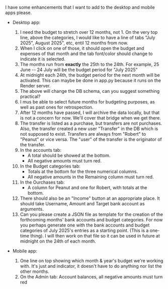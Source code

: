 I have some enhancements that I want to add to the desktop and mobile apps please. 

- Desktop app:
	1. I need the budget to stretch over 12 months, not 1. On the very top line, above the categories, I would like to have a line of tabs "July 2025", August 2025", etc, entil 12 months from now.
	2. When I click on one of those, it should open the budget and expenses of that month and the tab font/color should change to indicate it is selected. 
	3. The months run from **exactly** the 25th to the 24th. For example, 25 June -- 24 July will be the budget period for "July 2025" 
	4. At midnight each 24th, the budget period for the next month will be activated. This can maybe be done in app.py because it runs on the Render server. 
	5. The above will change the DB schema, can you suggest something practical? 
	6. I mus be able to select future months for budgeting purposes, as well as past ones for retrospection. 
	7. After 12 months have passed, I will archive the data locally, but that is not a concern for now. We'll cover that bridge when we get there.
	8. The transfer is listed as a purchase, but transfers are not purchases. Also, the transfer created a new user "Transfer" in the DB which is not supposed to exist. Transfers are always from 
	"Robert" to "Peanut" or vice versa. The "user" of the transfer is the originator of the transfer. 
	9. In the accounts tab:
		- A total should be showed at the bottom.
		- All negative amounts must turn red. 
	10. In the Budget categories tab:
		- Totals at the bottom for the three numerical columns. 
		- All negative amounts in the Remaining column must turn red.
	11. In the Ourchases tab: 
		- A column for Peanut and one for Robert, with totals at the bottom. 
	12. There should also be an "Income" button at an appropriate place. It should take Username, Amount and Target bank account as arguments. 
	13. Can you please create a JSON file as template for the creation of the forthcoming months' bank accounts and budget categories. For now you perhaps generate one with the bank accounts and budget categories of 
	July 2025's entries as a starting point. (This is a one-time thing). I will then work on that file so it can be used in future at midnight on the 24th of each month. 
		
- Mobile app:
	1. One line on top showing which month & year's budget we're working with. It's just and indicator, it doesn't have to do anything nor list the other months. 
	2. On the Admin tab: Account balances, all negative amounts must turn red 